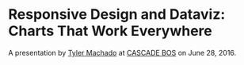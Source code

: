 # Responsive Design and Dataviz: Charts That Work Everywhere

A presentation by [Tyler Machado](http://www.tylermachado.com/) at [CASCADE BOS](http://www.meetup.com/cascadebos/) on June 28, 2016.

